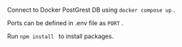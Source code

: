 Connect to Docker PostGrest DB using ```docker compose up``` .

Ports can be defined in .env file as ```PORT``` .

Run  ```npm install ``` to install packages.